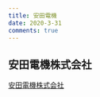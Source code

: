 ```yaml
---
title: 安田電機
date: 2020-3-31
comments: true
---
```


## 安田電機株式会社
[安田電機株式会社](https://yasuda-d.jp/)









